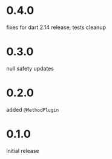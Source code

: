 # 0.4.0

fixes for dart 2.14 release, tests cleanup

# 0.3.0

null safety updates

# 0.2.0

added `@MethodPlugin`

# 0.1.0

initial release
